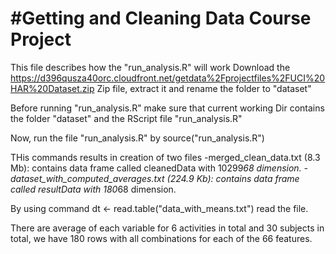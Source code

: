 #Getting and Cleaning Data Course Project
========================================================

This file describes how the "run_analysis.R" will work
Download the https://d396qusza40orc.cloudfront.net/getdata%2Fprojectfiles%2FUCI%20HAR%20Dataset.zip Zip file, extract it and rename the folder to "dataset"

Before running "run_analysis.R" make sure that current working Dir contains the folder "dataset" and the RScript file "run_analysis.R"

Now, run the file "run_analysis.R" by source("run_analysis.R")

THis commands results in creation of two files 
	-merged_clean_data.txt (8.3 Mb): contains data frame called cleanedData with 10299*68 dimension.
	-dataset_with_computed_averages.txt (224.9 Kb): contains data frame called resultData with 180*68 dimension.

By using command dt <- read.table("data_with_means.txt") read the file. 

There are average of each variable for 6 activities in total and 30 subjects in total, we have 180 rows with all combinations for each of the 66 features.
